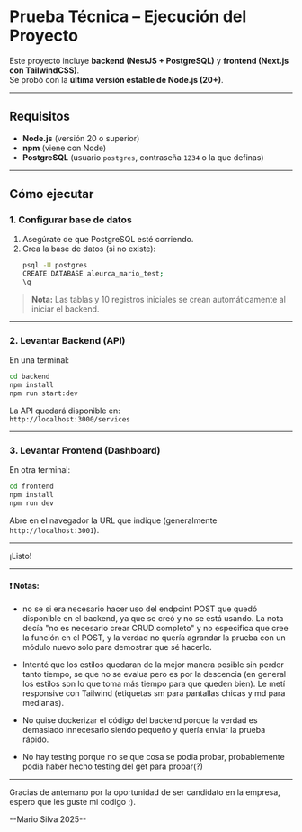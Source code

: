 # Prueba Técnica – Ejecución del Proyecto

Este proyecto incluye **backend (NestJS + PostgreSQL)** y **frontend (Next.js con TailwindCSS)**.  
Se probó con la **última versión estable de Node.js (20+)**.

---

## Requisitos
- **Node.js** (versión 20 o superior)
- **npm** (viene con Node)
- **PostgreSQL** (usuario `postgres`, contraseña `1234` o la que definas)

---

## Cómo ejecutar

### 1. Configurar base de datos
1. Asegúrate de que PostgreSQL esté corriendo.
2. Crea la base de datos (si no existe):
   ```bash
   psql -U postgres
   CREATE DATABASE aleurca_mario_test;
   \q
   ```

> **Nota:** Las tablas y 10 registros iniciales se crean automáticamente al iniciar el backend.

---

### 2. Levantar Backend (API)
En una terminal:
```bash
cd backend
npm install
npm run start:dev
```
La API quedará disponible en:  
`http://localhost:3000/services`

---

### 3. Levantar Frontend (Dashboard)
En otra terminal:
```bash
cd frontend
npm install
npm run dev
```
Abre en el navegador la URL que indique (generalmente `http://localhost:3001`).

---

¡Listo!

---

#### ❗ Notas:

- no se si era necesario hacer uso del endpoint POST que quedó disponible en el backend, ya que se creó y no se está usando. La nota decía "no es necesario crear CRUD completo" y no especifica que cree la función en el POST, y la verdad no quería agrandar la prueba con un módulo nuevo solo para demostrar que sé hacerlo.

- Intenté que los estilos quedaran de la mejor manera posible sin perder tanto tiempo, se que no se evalua pero es por la descencia (en general los estilos son lo que toma más tiempo para que queden bien). Le metí responsive con Tailwind (etiquetas sm para pantallas chicas y md para medianas).

- No quise dockerizar el código del backend porque la verdad es demasiado innecesario siendo pequeño y quería enviar la prueba rápido.

- No hay testing porque no se que cosa se podia probar, probablemente podia haber hecho testing del get para probar(?)

---

Gracias de antemano por la oportunidad de ser candidato en la empresa, espero que les guste mi codigo ;).

--Mario Silva 2025--
